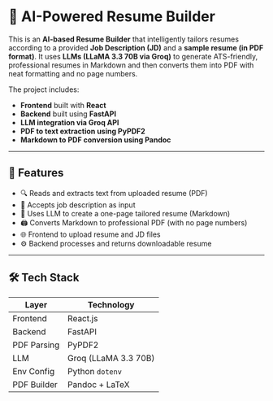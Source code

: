 # 📝 AI-Powered Resume Builder

This is an **AI-based Resume Builder** that intelligently tailors resumes according to a provided **Job Description (JD)** and a **sample resume (in PDF format)**. It uses **LLMs (LLaMA 3.3 70B via Groq)** to generate ATS-friendly, professional resumes in Markdown and then converts them into PDF with neat formatting and no page numbers.  

The project includes:
- **Frontend** built with **React**
- **Backend** built using **FastAPI**
- **LLM integration via Groq API**
- **PDF to text extraction using PyPDF2**
- **Markdown to PDF conversion using Pandoc**

---

## 🚀 Features

- 🔍 Reads and extracts text from uploaded resume (PDF)
- 📄 Accepts job description as input
- 🧠 Uses LLM to create a one-page tailored resume (Markdown)
- 🖨️ Converts Markdown to professional PDF (with no page numbers)
- 🌐 Frontend to upload resume and JD files
- ⚙️ Backend processes and returns downloadable resume

---

## 🛠️ Tech Stack

| Layer        | Technology      |
|--------------|-----------------|
| Frontend     | React.js        |
| Backend      | FastAPI         |
| PDF Parsing  | PyPDF2          |
| LLM          | Groq (LLaMA 3.3 70B) |
| Env Config   | Python `dotenv` |
| PDF Builder  | Pandoc + LaTeX  |
